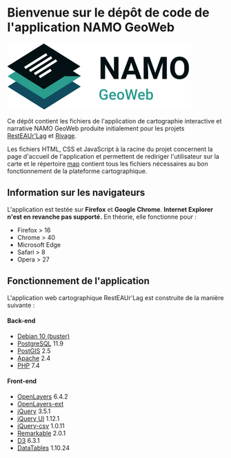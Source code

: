 # Bienvenue sur le dépôt de code de l'application NAMO GeoWeb

![Logo horizontal NAMO](./logos/horizontalNAMO.svg)

Ce dépôt contient les fichiers de l'application de cartographie interactive et narrative NAMO GeoWeb produite initialement pour les projets [RestEAUr'Lag](https://gitlab.com/GradelerM/resteaur-lag) et [Rivage](https://gitlab.com/GradelerM/rivage-guadeloupe).

Les fichiers HTML, CSS et JavaScript à la racine du projet concernent la page d'accueil de l'application et permettent de rediriger l'utilisateur sur la carte et le répertoire [map](map) contient tous les fichiers nécessaires au bon fonctionnement de la plateforme cartographique.


## Information sur les navigateurs

L'application est testée sur **Firefox** et **Google Chrome**. **Internet Explorer n'est en revanche pas supporté.**
En théorie, elle fonctionne pour :
* Firefox > 16
* Chrome > 40
* Microsoft Edge
* Safari > 8
* Opera > 27


## Fonctionnement de l'application

L'application web cartographique RestEAUr'Lag est construite de la manière suivante :

#### Back-end

- [Debian 10 (buster)](https://www.debian.org/releases/buster/)
- [PostgreSQL](https://www.postgresql.org/) 11.9
- [PostGIS](https://postgis.net/) 2.5
- [Apache](https://httpd.apache.org/) 2.4
- [PHP](https://www.php.net/) 7.4

#### Front-end

- [OpenLayers](https://openlayers.org/) 6.4.2
- [OpenLayers-ext](https://github.com/Viglino/OpenLayers-ext)
- [jQuery](https://jquery.com/) 3.5.1
- [jQuery UI](https://jqueryui.com/) 1.12.1
- [jQuery-csv](https://github.com/typeiii/jquery-csv) 1.0.11
- [Remarkable](https://github.com/jonschlinkert/remarkable) 2.0.1
- [D3](https://d3js.org/) 6.3.1
- [DataTables](https://datatables.net/) 1.10.24
